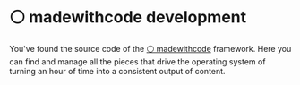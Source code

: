 # ⚪ madewithcode development

You've found the source code of the [⚪ madewithcode](https://twitter.com/designedcode) framework. Here you can find and manage all the pieces that drive the operating system of turning an hour of time into a consistent output of content.




